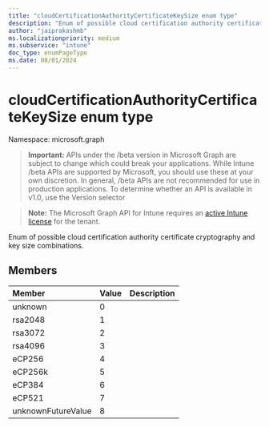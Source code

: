 ```yaml
---
title: "cloudCertificationAuthorityCertificateKeySize enum type"
description: "Enum of possible cloud certification authority certificate cryptography and key size combinations."
author: "jaiprakashmb"
ms.localizationpriority: medium
ms.subservice: "intune"
doc_type: enumPageType
ms.date: 08/01/2024
---
```


# cloudCertificationAuthorityCertificateKeySize enum type

Namespace: microsoft.graph

> **Important:** APIs under the /beta version in Microsoft Graph are subject to change which could break your applications. While Intune /beta APIs are supported by Microsoft, you should use these at your own discretion. In general, /beta APIs are not recommended for use in production applications. To determine whether an API is available in v1.0, use the Version selector

> **Note:** The Microsoft Graph API for Intune requires an [active Intune license](https://go.microsoft.com/fwlink/?linkid=839381) for the tenant.

Enum of possible cloud certification authority certificate cryptography and key size combinations.

## Members
|Member|Value|Description|
|:---|:---|:---|
|unknown|0||
|rsa2048|1||
|rsa3072|2||
|rsa4096|3||
|eCP256|4||
|eCP256k|5||
|eCP384|6||
|eCP521|7||
|unknownFutureValue|8||